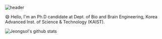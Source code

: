 ![header](https://capsule-render.vercel.app/api?type=transparent&color=auto&height=300&section=header&text=Jeongsol%20Kim&fontSize=90)


😄 Hello, I'm an Ph.D candidate at Dept. of Bio and Brain Engineering, Korea Advanced Inst. of Science & Technology (KAIST).


![Jeongsol's github stats](https://github-readme-stats.vercel.app/api?username=jeongsol-kim&show_icons=true)